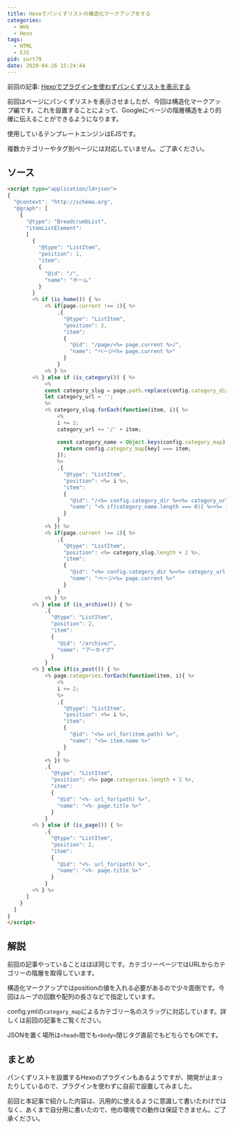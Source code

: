 ```yaml
---
title: Hexoでパンくずリストの構造化マークアップをする
categories:
  - Web
  - Hexo
tags:
  - HTML
  - EJS
pid: surt79
date: 2020-04-26 15:24:44
---
```


前回の記事:
[Hexoでプラグインを使わずパンくずリストを表示する](/post/xzr273/)


前回はページにパンくずリストを表示させましたが、今回は構造化マークアップ編です。これを設置することによって、Googleにページの階層構造をより的確に伝えることができるようになります。

使用しているテンプレートエンジンはEJSです。

<div class="alert caution">複数カテゴリーやタグ別ページには対応していません。ご了承ください。</div>


## ソース

```html
<script type="application/ld+json">
{
  "@context": "http://schema.org",
  "@graph": [
    {
      "@type": "BreadcrumbList",
      "itemListElement":
      [
        {
          "@type": "ListItem",
          "position": 1,
          "item":
          {
            "@id": "/",
            "name": "ホーム"
          }
        }
        <% if (is_home()) { %>
            <% if(page.current !== 1){ %>
                ,{
                  "@type": "ListItem",
                  "position": 2,
                  "item":
                  {
                    "@id": "/page/<%= page.current %>/",
                    "name": "ページ<%= page.current %>"
                  }
                }
            <% } %>
        <% } else if (is_category()) { %>
            <%
            const category_slug = page.path.replace(config.category_dir + '/', '').replace(/\/page\/.+/,'').replace(/\/index.html/, '').split('/');
            let category_url = '';
            %>
            <% category_slug.forEach(function(item, i){ %>
                <%
                i += 2;
                category_url += '/' + item;

                const category_name = Object.keys(config.category_map).filter( (key) => {
                  return config.category_map[key] === item;
                });
                %>
                ,{
                  "@type": "ListItem",
                  "position": <%= i %>,
                  "item":
                  {
                    "@id": "/<%= config.category_dir %><%= category_url %>/",
                    "name": "<% if(category_name.length === 0){ %><%= item %><%}else{%><%= category_name %><%}%>"
                  }
                }
            <% }) %>
            <% if(page.current !== 1){ %>
                ,{
                  "@type": "ListItem",
                  "position": <%= category_slug.length + 2 %>,
                  "item":
                  {
                    "@id": "<%= config.category_dir %><%= category_url %>/page/<%= page.current %>/",
                    "name": "ページ<%= page.current %>"
                  }
                }
            <% } %>
        <% } else if (is_archive()) { %>
            ,{
              "@type": "ListItem",
              "position": 2,
              "item":
              {
                "@id": "/archive/",
                "name": "アーカイブ"
              }
            }
        <% } else if(is_post()) { %>
            <% page.categories.forEach(function(item, i){ %>
                <%
                i += 2;
                %>
                ,{
                  "@type": "ListItem",
                  "position": <%= i %>,
                  "item":
                  {
                    "@id": "<%= url_for(item.path) %>",
                    "name": "<%= item.name %>"
                  }
                }
            <% }) %>
            ,{
              "@type": "ListItem",
              "position": <%= page.categories.length + 2 %>,
              "item":
              {
                "@id": "<%- url_for(path) %>",
                "name": "<%- page.title %>"
              }
            }
        <% } else if (is_page()) { %>
            ,{
              "@type": "ListItem",
              "position": 2,
              "item":
              {
                "@id": "<%- url_for(path) %>",
                "name": "<%- page.title %>"
              }
            }
        <% } %>
      ]
    }
  ]
}
</script>
```

## 解説

前回の記事やっていることはほぼ同じです。カテゴリーページではURLからカテゴリーの階層を取得しています。

構造化マークアップではpositionの値を入れる必要があるので少々面倒です。今回はループの回数や配列の長さなどで指定しています。

config.ymlの`category_map`によるカテゴリー名のスラッグに対応しています。詳しくは前回の記事をご覧ください。

JSONを置く場所は`<head>`間でも`<body>`閉じタグ直前でもどちらでもOKです。


## まとめ

パンくずリストを設置するHexoのプラグインもあるようですが、開発が止まったりしているので、プラグインを使わずに自前で設置してみました。

前回と本記事で紹介した内容は、汎用的に使えるように意識して書いたわけではなく、あくまで自分用に書いたので、他の環境での動作は保証できません。ご了承ください。
